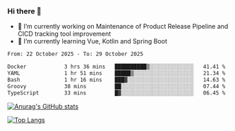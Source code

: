 ### Hi there 👋

- 🔭 I’m currently working on Maintenance of Product Release Pipeline and CICD tracking tool improvement
- 🌱 I’m currently learning Vue, Kotlin and Spring Boot

<!--START_SECTION:waka-->

```txt
From: 22 October 2025 - To: 29 October 2025

Docker            3 hrs 36 mins   ██████████▒░░░░░░░░░░░░░░   41.41 %
YAML              1 hr 51 mins    █████▒░░░░░░░░░░░░░░░░░░░   21.34 %
Bash              1 hr 16 mins    ███▓░░░░░░░░░░░░░░░░░░░░░   14.63 %
Groovy            38 mins         ██░░░░░░░░░░░░░░░░░░░░░░░   07.44 %
TypeScript        33 mins         █▓░░░░░░░░░░░░░░░░░░░░░░░   06.45 %
```

<!--END_SECTION:waka-->

[![Anurag's GitHub stats](https://github-readme-stats.vercel.app/api?username=yunhao981&show_icons=true&theme=solarized-dark)](https://github.com/anuraghazra/github-readme-stats)

[![Top Langs](https://github-readme-stats.vercel.app/api/top-langs/?username=yunhao981&theme=solarized-dark&layout=compact)](https://github.com/anuraghazra/github-readme-stats)

<!--
**yunhao981/yunhao981** is a ✨ _special_ ✨ repository because its `README.md` (this file) appears on your GitHub profile.

Here are some ideas to get you started:

- 🔭 I’m currently working on Maintenance of Release Pipeline and CICD tracking tool improvement
- 🌱 I’m currently learning Vue, Kotlin and Spring Boot
- 👯 I’m looking to collaborate on ...
- 🤔 I’m looking for help with ...
- 💬 Ask me about ...
- 📫 How to reach me: ...
- 😄 Pronouns: ...
- ⚡ Fun fact: ...
-->


